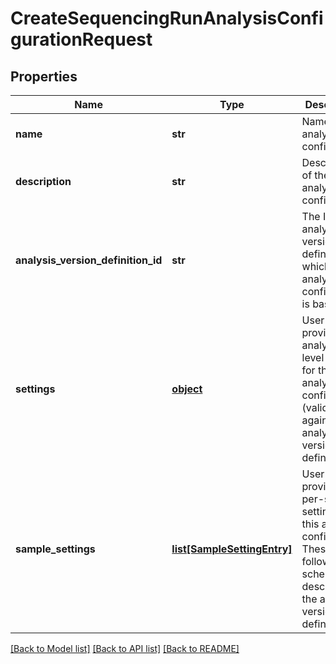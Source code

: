 # CreateSequencingRunAnalysisConfigurationRequest

## Properties
Name | Type | Description | Notes
------------ | ------------- | ------------- | -------------
**name** | **str** | Name of the analysis configuration | [optional] 
**description** | **str** | Description of the analysis configuration | [optional] 
**analysis_version_definition_id** | **str** | The ID of the analysis version definition on which this analysis configuration is based | 
**settings** | [**object**](.md) | User-provided analysis-level settings for this analysis configuration (validated against the analysis version definition) | [optional] 
**sample_settings** | [**list[SampleSettingEntry]**](SampleSettingEntry.md) | User provided per-sample settings for this analysis configuration  These must follow the schema described in the analysis version definition | [optional] 

[[Back to Model list]](../README.md#documentation-for-models) [[Back to API list]](../README.md#documentation-for-api-endpoints) [[Back to README]](../README.md)



